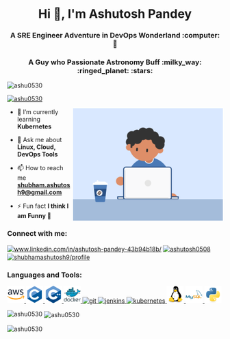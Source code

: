 <h1 align="center">Hi 👋, I'm Ashutosh Pandey</h1>
<h3 align="center">A SRE Engineer Adventure in DevOps Wonderland :computer:	 🔮	</h3>
<h3 align="center">A Guy who Passionate Astronomy Buff 	 :milky_way: :ringed_planet:	:stars:	</h3>

<p align="left"> <img src="https://komarev.com/ghpvc/?username=ashu0530&label=Profile%20views&color=0e75b6&style=flat" alt="ashu0530" /> </p>

<p align="left"> <a href="https://github.com/ryo-ma/github-profile-trophy"><img src="https://github-profile-trophy.vercel.app/?username=ashu0530" alt="ashu0530" /></a> </p>

<img align="right" alt="Coding" width="350" src="https://github.com/ashu0530/ashu0530/blob/main/boy_typing.gif">

- 🌱 I’m currently learning **Kubernetes**

- 💬 Ask me about **Linux, Cloud, DevOps Tools**

- 📫 How to reach me **shubham.ashutosh9@gmail.com**

- ⚡ Fun fact **I think I am Funny :zany_face:**

<h3 align="left">Connect with me:</h3>
<p align="left">
<a href="https://linkedin.com/in/www.linkedin.com/in/ashutosh-pandey-43b94b18b/" target="blank"><img align="center" src="https://raw.githubusercontent.com/rahuldkjain/github-profile-readme-generator/master/src/images/icons/Social/linked-in-alt.svg" alt="www.linkedin.com/in/ashutosh-pandey-43b94b18b/" height="30" width="40" /></a>
<a href="https://www.hackerrank.com/ashutosh0508" target="blank"><img align="center" src="https://raw.githubusercontent.com/rahuldkjain/github-profile-readme-generator/master/src/images/icons/Social/hackerrank.svg" alt="ashutosh0508" height="30" width="40" /></a>
<a href="https://auth.geeksforgeeks.org/user/shubhamashutosh9/profile" target="blank"><img align="center" src="https://raw.githubusercontent.com/rahuldkjain/github-profile-readme-generator/master/src/images/icons/Social/geeks-for-geeks.svg" alt="shubhamashutosh9/profile" height="30" width="40" /></a>
</p>

<h3 align="left">Languages and Tools:</h3>
<p align="left"> <a href="https://aws.amazon.com" target="_blank"> <img src="https://raw.githubusercontent.com/devicons/devicon/master/icons/amazonwebservices/amazonwebservices-original-wordmark.svg" alt="aws" width="40" height="40"/> </a> <a href="https://www.cprogramming.com/" target="_blank"> <img src="https://raw.githubusercontent.com/devicons/devicon/master/icons/c/c-original.svg" alt="c" width="40" height="40"/> </a> <a href="https://www.w3schools.com/cpp/" target="_blank"> <img src="https://raw.githubusercontent.com/devicons/devicon/master/icons/cplusplus/cplusplus-original.svg" alt="cplusplus" width="40" height="40"/> </a> <a href="https://www.docker.com/" target="_blank"> <img src="https://raw.githubusercontent.com/devicons/devicon/master/icons/docker/docker-original-wordmark.svg" alt="docker" width="40" height="40"/> </a> <a href="https://git-scm.com/" target="_blank"> <img src="https://www.vectorlogo.zone/logos/git-scm/git-scm-icon.svg" alt="git" width="40" height="40"/> </a> <a href="https://www.jenkins.io" target="_blank"> <img src="https://www.vectorlogo.zone/logos/jenkins/jenkins-icon.svg" alt="jenkins" width="40" height="40"/> </a> <a href="https://kubernetes.io" target="_blank"> <img src="https://www.vectorlogo.zone/logos/kubernetes/kubernetes-icon.svg" alt="kubernetes" width="40" height="40"/> </a> <a href="https://www.linux.org/" target="_blank"> <img src="https://raw.githubusercontent.com/devicons/devicon/master/icons/linux/linux-original.svg" alt="linux" width="40" height="40"/> </a> <a href="https://www.mysql.com/" target="_blank"> <img src="https://raw.githubusercontent.com/devicons/devicon/master/icons/mysql/mysql-original-wordmark.svg" alt="mysql" width="40" height="40"/> </a> <a href="https://www.python.org" target="_blank"> <img src="https://raw.githubusercontent.com/devicons/devicon/master/icons/python/python-original.svg" alt="python" width="40" height="40"/> </a> </p>

<p><img align="left" src="https://github-readme-stats.vercel.app/api/top-langs?username=ashu0530&show_icons=true&locale=en&layout=compact" alt="ashu0530" /></p>

<p>&nbsp;<img align="center" src="https://github-readme-stats.vercel.app/api?username=ashu0530&show_icons=true&locale=en" alt="ashu0530" /></p>

<p><img align="center" src="https://github-readme-streak-stats.herokuapp.com/?user=ashu0530&" alt="ashu0530" /></p>
